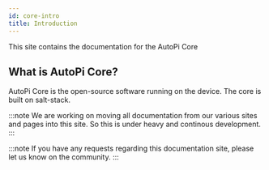 ```yaml
---
id: core-intro
title: Introduction
---
```


This site contains the documentation for the AutoPi Core

## What is AutoPi Core?

AutoPi Core is the open-source software running on the device. The core is built on salt-stack.

:::note
We are working on moving all documentation from our various sites and pages into this site.
So this is under heavy and continous development.
:::

:::note
If you have any requests regarding this documentation site, please let us know on the community.
:::